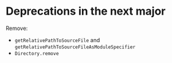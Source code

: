 ﻿# Deprecations in the next major

Remove:

* `getRelativePathToSourceFile` and `getRelativePathToSourceFileAsModuleSpecifier`
* `Directory.remove`
